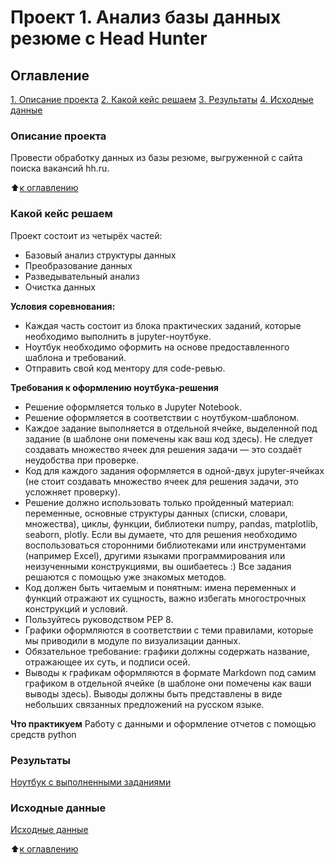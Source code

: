 # Проект 1. Анализ базы данных резюме c Head Hunter

## Оглавление
[1. Описание проекта](https://github.com/ASGlazyrin/ASG_SF_Rep/tree/main/project_1/README.md#Описание-проекта)
[2. Какой кейс решаем](https://github.com/ASGlazyrin/ASG_SF_Rep/tree/main/project_1/README.md#Какой-кейс-решаем)
[3. Результаты](https://github.com/ASGlazyrin/ASG_SF_Rep/tree/main/project_1/README.md#Результаты)
[4. Исходные данные](https://github.com/ASGlazyrin/ASG_SF_Rep/tree/main/project_1/README.md#Исходные-данные)

### Описание проекта
Провести обработку данных из базы резюме, выгруженной с сайта поиска вакансий hh.ru.

:arrow_up:[к оглавлению](https://github.com/ASGlazyrin/ASG_SF_Rep/tree/main/project_1/README.md#Оглавление)

### Какой кейс решаем
Проект состоит из четырёх частей:
- Базовый анализ структуры данных
- Преобразование данных
- Разведывательный анализ
- Очистка данных

**Условия соревнования:**
- Каждая часть состоит из блока практических заданий, которые необходимо выполнить в jupyter-ноутбуке.
- Ноутбук необходимо оформить на основе предоставленного шаблона и требований.
- Отправить свой код ментору для code-ревью.

**Требования к оформлению ноутбука-решения**
- Решение оформляется только в Jupyter Notebook. 
- Решение оформляется в соответствии с ноутбуком-шаблоном.
- Каждое задание выполняется в отдельной ячейке, выделенной под задание (в шаблоне они помечены как ваш код здесь). Не следует создавать множество ячеек для решения задачи — это создаёт неудобства при проверке.
- Код для каждого задания оформляется в одной-двух jupyter-ячейках (не стоит создавать множество ячеек для решения задачи, это усложняет проверку).
- Решение должно использовать только пройденный материал: переменные, основные структуры данных (списки, словари, множества), циклы, функции, библиотеки numpy, pandas, matplotlib, seaborn, plotly. Если вы думаете, что для решения необходимо воспользоваться сторонними библиотеками или инструментами (например Excel), другими языками программирования или неизученными конструкциями, вы ошибаетесь :) Все задания решаются с помощью уже знакомых методов.
- Код должен быть читаемым и понятным: имена переменных и функций отражают их сущность, важно избегать многострочных конструкций и условий.
- Пользуйтесь руководством PEP 8.
- Графики оформляются в соответствии с теми правилами, которые мы приводили в модуле по визуализации данных.
- Обязательное требование: графики должны содержать название, отражающее их суть, и подписи осей.
- Выводы к графикам оформляются в формате Markdown под самим графиком в отдельной ячейке (в шаблоне они помечены как ваши выводы здесь). Выводы должны быть представлены в виде небольших связанных предложений на русском языке.

**Что практикуем**
Работу с данными и оформление отчетов с помощью средств python

### Результаты
[Ноутбук с выполненными заданиями](https://github.com/ASGlazyrin/ASG_SF_Rep/blob/main/project_1/Project-1.ipynb)

### Исходные данные
[Исходные данные](https://disk.yandex.ru/client/disk/Project_1.Figure)

:arrow_up:[к оглавлению](https://github.com/ASGlazyrin/ASG_SF_Rep/tree/main/project_1/README.md#Оглавление)